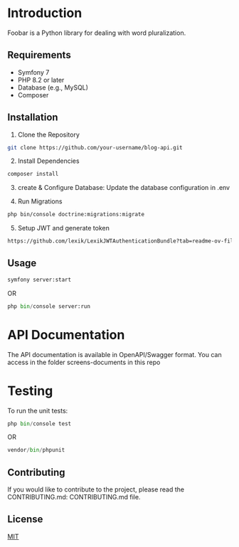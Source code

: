 # Introduction

Foobar is a Python library for dealing with word pluralization.

## Requirements

 * Symfony 7
 * PHP 8.2 or later
 * Database (e.g., MySQL)
 * Composer

## Installation

1. Clone the Repository
```bash
git clone https://github.com/your-username/blog-api.git
```
2. Install Dependencies
```bash
composer install
```
3. create & Configure Database: Update the database configuration in .env 

4. Run Migrations
```bash
php bin/console doctrine:migrations:migrate
```

5. Setup JWT and generate token
```bash
https://github.com/lexik/LexikJWTAuthenticationBundle?tab=readme-ov-file
```

## Usage

```python
symfony server:start
```
OR
```python
php bin/console server:run
```

# API Documentation
The API documentation is available in OpenAPI/Swagger format. You can access in the folder screens-documents in this repo

# Testing
To run the unit tests:

```python
php bin/console test
```
OR
```python
vendor/bin/phpunit
```

## Contributing

If you would like to contribute to the project, please read the CONTRIBUTING.md: CONTRIBUTING.md file.

## License

[MIT](https://choosealicense.com/licenses/mit/)
